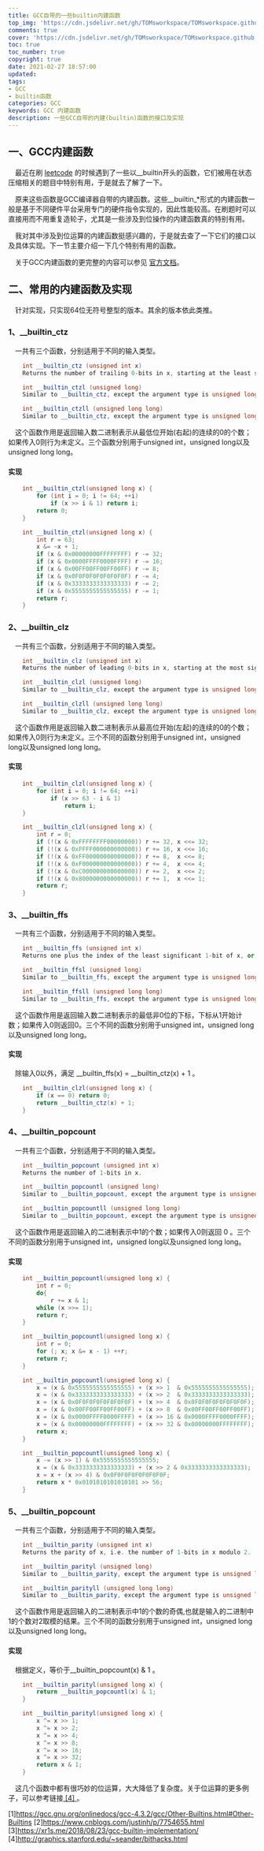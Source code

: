 ```yaml
---
title: GCC自带的一些builtin内建函数
top_img: 'https://cdn.jsdelivr.net/gh/TOMsworkspace/TOMsworkspace.github.io/2021/02/27/GCC自带的一些builtin内建函数/figure1.jpg'
comments: true
cover: 'https://cdn.jsdelivr.net/gh/TOMsworkspace/TOMsworkspace.github.io/2021/02/27/GCC自带的一些builtin内建函数/figure1.jpg'
toc: true
toc_number: true
copyright: true
date: 2021-02-27 18:57:00
updated:
tags: 
- GCC
- builtin函数 
categories: GCC
keywords: GCC 内建函数
description: 一些GCC自带的内建(builtin)函数的接口及实现
---
```


## 一、GCC内建函数

&emsp;最近在刷 [leetcode](https://leetcode-cn.com/) 的时候遇到了一些以__builtin开头的函数，它们被用在状态压缩相关的题目中特别有用，于是就去了解了一下。

&emsp;原来这些函数是GCC编译器自带的内建函数。这些__builtin_*形式的内建函数一般是基于不同硬件平台采用专门的硬件指令实现的，因此性能较高。在刷题时可以直接用而不用重复造轮子，尤其是一些涉及到位操作的内建函数真的特别有用。

&emsp;我对其中涉及到位运算的内建函数挺感兴趣的，于是就去查了一下它们的接口以及具体实现。下一节主要介绍一下几个特别有用的函数。

&emsp;关于GCC内建函数的更完整的内容可以参见 [官方文档](https://gcc.gnu.org/onlinedocs/gcc-4.3.2/gcc/Other-Builtins.html#Other-Builtins)。
## 二、常用的内建函数及实现

&emsp;针对实现，只实现64位无符号整型的版本。其余的版本依此类推。

### **1、__builtin_ctz**

&emsp;一共有三个函数，分别适用于不同的输入类型。

```C++
    int __builtin_ctz (unsigned int x)
    Returns the number of trailing 0-bits in x, starting at the least significant bit position. If x is 0, the result is undefined.

    int __builtin_ctzl (unsigned long)
    Similar to __builtin_ctz, except the argument type is unsigned long.

    int __builtin_ctzll (unsigned long long)
    Similar to __builtin_ctz, except the argument type is unsigned long long.
```
&emsp;这个函数作用是返回输入数二进制表示从最低位开始(右起)的连续的0的个数；如果传入0则行为未定义。三个函数分别用于unsigned int，unsigned long以及unsigned long long。

#### **实现**

```C++
    int __builtin_ctzl(unsigned long x) {
        for (int i = 0; i != 64; ++i)
            if (x >> i & 1) return i;
        return 0;
    }
```

```C++
    int __builtin_ctzl(unsigned long x) {
        int r = 63;
        x &= ~x + 1;
        if (x & 0x00000000FFFFFFFF) r -= 32;
        if (x & 0x0000FFFF0000FFFF) r -= 16;
        if (x & 0x00FF00FF00FF00FF) r -= 8;
        if (x & 0x0F0F0F0F0F0F0F0F) r -= 4;
        if (x & 0x3333333333333333) r -= 2;
        if (x & 0x5555555555555555) r -= 1;
        return r;
    }
```

### **2、__builtin_clz**

&emsp;一共有三个函数，分别适用于不同的输入类型。

```C++
    int __builtin_clz (unsigned int x)
    Returns the number of leading 0-bits in x, starting at the most significant bit position. If x is 0, the result is undefined.

    int __builtin_clzl (unsigned long)
    Similar to __builtin_clz, except the argument type is unsigned long.

    int __builtin_clzll (unsigned long long)
    Similar to __builtin_clz, except the argument type is unsigned long long.
```
&emsp;这个函数作用是返回输入数二进制表示从最高位开始(左起)的连续的0的个数；如果传入0则行为未定义。三个不同的函数分别用于unsigned int，unsigned long以及unsigned long long。

#### **实现**

```C++
    int __builtin_clzl(unsigned long x) {
        for (int i = 0; i != 64; ++i)
            if (x >> 63 - i & 1) 
                return i;
    }
```

```C++
    int __builtin_clzl(unsigned long x) {
        int r = 0;
        if (!(x & 0xFFFFFFFF00000000)) r += 32, x <<= 32;
        if (!(x & 0xFFFF000000000000)) r += 16, x <<= 16;
        if (!(x & 0xFF00000000000000)) r += 8,  x <<= 8;
        if (!(x & 0xF000000000000000)) r += 4,  x <<= 4;
        if (!(x & 0xC000000000000000)) r += 2,  x <<= 2;
        if (!(x & 0x8000000000000000)) r += 1,  x <<= 1;
        return r;
    }
```

### **3、__builtin_ffs**

&emsp;一共有三个函数，分别适用于不同的输入类型。

```C++
    int __builtin_ffs (unsigned int x)
    Returns one plus the index of the least significant 1-bit of x, or if x is zero, returns zero.

    int __builtin_ffsl (unsigned long)
    Similar to __builtin_ffs, except the argument type is unsigned long.

    int __builtin_ffsll (unsigned long long)
    Similar to __builtin_ffs, except the argument type is unsigned long long.
```
&emsp;这个函数作用是返回输入数二进制表示的最低非0位的下标，下标从1开始计数；如果传入0则返回0。三个不同的函数分别用于unsigned int，unsigned long以及unsigned long long。

#### **实现**

&emsp;除输入0以外，满足 __builtin_ffs(x) = __builtin_ctz(x) + 1 。

```C++
    int __builtin_clzl(unsigned long x) {
        if (x == 0) return 0;
        return __builtin_ctz(x) + 1;
    }
```

### **4、__builtin_popcount**

&emsp;一共有三个函数，分别适用于不同的输入类型。

```C++
    int __builtin_popcount (unsigned int x)
    Returns the number of 1-bits in x.

    int __builtin_popcountl (unsigned long)
    Similar to __builtin_popcount, except the argument type is unsigned long.

    int __builtin_popcountll (unsigned long long)
    Similar to __builtin_popcount, except the argument type is unsigned long long.
```
&emsp;这个函数作用是返回输入的二进制表示中1的个数；如果传入0则返回 0 。三个不同的函数分别用于unsigned int，unsigned long以及unsigned long long。

#### **实现**

```C++
    int __builtin_popcountl(unsigned long x) {
        int r = 0;
        do{
            r += x & 1;
        while (x >>= 1);
        return r;
    }
```

```C++
    int __builtin_popcountl(unsigned long x) {
        int r = 0;
        for (; x; x &= x - 1) ++r;
        return r;
    }
```

```C++
    int __builtin_popcountl(unsigned long x) {
        x = (x & 0x5555555555555555) + (x >> 1  & 0x5555555555555555);
        x = (x & 0x3333333333333333) + (x >> 2  & 0x3333333333333333);
        x = (x & 0x0F0F0F0F0F0F0F0F) + (x >> 4  & 0x0F0F0F0F0F0F0F0F);
        x = (x & 0x00FF00FF00FF00FF) + (x >> 8  & 0x00FF00FF00FF00FF);
        x = (x & 0x0000FFFF0000FFFF) + (x >> 16 & 0x0000FFFF0000FFFF);
        x = (x & 0x00000000FFFFFFFF) + (x >> 32 & 0x00000000FFFFFFFF);
        return x;
    }
```

```C++
    int __builtin_popcountl(unsigned long x) {
        x -= (x >> 1) & 0x5555555555555555;
        x = (x & 0x3333333333333333) + (x >> 2 & 0x3333333333333333);
        x = x + (x >> 4) & 0x0F0F0F0F0F0F0F0F;
        return x * 0x0101010101010101 >> 56;
    }
```
### **5、__builtin_popcount**

&emsp;一共有三个函数，分别适用于不同的输入类型。

```C++
    int __builtin_parity (unsigned int x)
    Returns the parity of x, i.e. the number of 1-bits in x modulo 2.

    int __builtin_parityl (unsigned long)
    Similar to __builtin_parity, except the argument type is unsigned long.

    int __builtin_parityll (unsigned long long)
    Similar to __builtin_parity, except the argument type is unsigned long long.
```
&emsp;这个函数作用是返回输入的二进制表示中1的个数的奇偶,也就是输入的二进制中1的个数对2取模的结果。三个不同的函数分别用于unsigned int，unsigned long以及unsigned long long。

#### **实现**

&emsp;根据定义，等价于__builtin_popcount(x) & 1 。

```C++
    int __builtin_parityl(unsigned long x) {
        return __builtin_popcountl(x) & 1;
    }
```

```C++
    int __builtin_parityl(unsigned long x) {
        x ^= x >> 1;
        x ^= x >> 2;
        x ^= x >> 4;
        x ^= x >> 8;
        x ^= x >> 16;
        x ^= x >> 32;
        return x & 1;
    }
```

&emsp;这几个函数中都有很巧妙的位运算，大大降低了复杂度。关于位运算的更多例子，可以参考链接[ \[4\] ](http://graphics.stanford.edu/~seander/bithacks.html)。

[1]https://gcc.gnu.org/onlinedocs/gcc-4.3.2/gcc/Other-Builtins.html#Other-Builtins
[2]https://www.cnblogs.com/justinh/p/7754655.html  
[3]https://xr1s.me/2018/08/23/gcc-builtin-implementation/
[4]http://graphics.stanford.edu/~seander/bithacks.html
